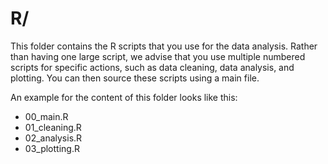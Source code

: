 # R/
This folder contains the R scripts that you use for the data analysis. Rather than having one large script, we advise that you use multiple numbered scripts for specific actions, such as data cleaning, data analysis, and plotting. You can then source these scripts using a main file.

An example for the content of this folder looks like this:
- 00_main.R
- 01_cleaning.R
- 02_analysis.R
- 03_plotting.R
